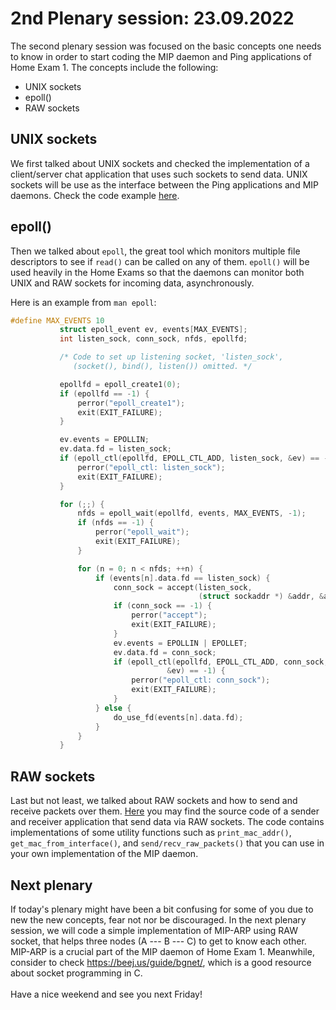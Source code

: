 # 2nd Plenary session: 23.09.2022 #

The second plenary session was focused on the basic concepts one needs to know
in order to start coding the MIP daemon and Ping applications of Home Exam 1.
The concepts include the following:

* UNIX sockets
* epoll()
* RAW sockets

## UNIX sockets ##

We first talked about UNIX sockets and checked the implementation of a
client/server chat application that uses such sockets to send data. UNIX sockets
will be use as the interface between the Ping applications and MIP daemons.
Check the code example
[here](https://github.com/kr1stj0n/plenaries-in3230-in4230-h22/tree/main/p2_23-09-2022/unix_sockets).

## epoll() ##

Then we talked about `epoll`, the great tool which monitors
multiple file descriptors to see if `read()` can be called on any of them.
`epoll()` will be used heavily in the Home Exams so that the daemons
can monitor both UNIX and RAW sockets for incoming data, asynchronously.

Here is an example from `man epoll`:

```c
#define MAX_EVENTS 10
           struct epoll_event ev, events[MAX_EVENTS];
           int listen_sock, conn_sock, nfds, epollfd;

           /* Code to set up listening socket, 'listen_sock',
              (socket(), bind(), listen()) omitted. */

           epollfd = epoll_create1(0);
           if (epollfd == -1) {
               perror("epoll_create1");
               exit(EXIT_FAILURE);
           }

           ev.events = EPOLLIN;
           ev.data.fd = listen_sock;
           if (epoll_ctl(epollfd, EPOLL_CTL_ADD, listen_sock, &ev) == -1) {
               perror("epoll_ctl: listen_sock");
               exit(EXIT_FAILURE);
           }

           for (;;) {
               nfds = epoll_wait(epollfd, events, MAX_EVENTS, -1);
               if (nfds == -1) {
                   perror("epoll_wait");
                   exit(EXIT_FAILURE);
               }

               for (n = 0; n < nfds; ++n) {
                   if (events[n].data.fd == listen_sock) {
                       conn_sock = accept(listen_sock,
                                          (struct sockaddr *) &addr, &addrlen);
                       if (conn_sock == -1) {
                           perror("accept");
                           exit(EXIT_FAILURE);
                       }
                       ev.events = EPOLLIN | EPOLLET;
                       ev.data.fd = conn_sock;
                       if (epoll_ctl(epollfd, EPOLL_CTL_ADD, conn_sock,
                                   &ev) == -1) {
                           perror("epoll_ctl: conn_sock");
                           exit(EXIT_FAILURE);
                       }
                   } else {
                       do_use_fd(events[n].data.fd);
                   }
               }
           }
```

## RAW sockets ##

Last but not least, we talked about RAW sockets and how to send and receive
packets over them.
[Here](https://github.com/kr1stj0n/plenaries-in3230-in4230-h22/tree/main/p2_23-09-2022/raw_sockets)
you may find the source code of a sender and receiver application that send data
via RAW sockets. The code contains implementations of some utility functions
such as `print_mac_addr()`, `get_mac_from_interface()`, and
`send/recv_raw_packets()` that you can use in your own implementation of the MIP
daemon.

## Next plenary ##

If today's plenary might have been a bit confusing for some of you due to new
the new concepts, fear not nor be discouraged. In the next plenary session, we
will code a simple implementation of MIP-ARP using RAW socket, that helps three
nodes (A --- B --- C) to get to know each other. MIP-ARP is a crucial part of
the MIP daemon of Home Exam 1. Meanwhile, consider to check
<https://beej.us/guide/bgnet/>, which is a good resource about socket
programming in C.</br>
</br>
Have a nice weekend and see you next Friday!
